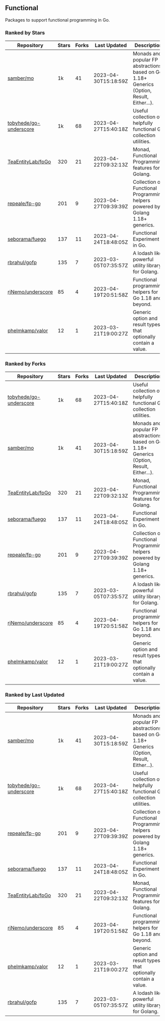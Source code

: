 ## Functional

Packages to support functional programming in Go.

### Ranked by Stars

| Repository | Stars | Forks | Last Updated | Description | 
|------------|-------|-------|--------------|-------------|
| [samber/mo](https://github.com/samber/mo) | 1k | 41 | 2023-04-30T15:18:59Z |  Monads and popular FP abstractions, based on Go 1.18+ Generics (Option, Result, Either...). |
| [tobyhede/go-underscore](https://github.com/tobyhede/go-underscore) | 1k | 68 | 2023-04-27T15:40:18Z |  Useful collection of helpfully functional Go collection utilities. |
| [TeaEntityLab/fpGo](https://github.com/TeaEntityLab/fpGo) | 320 | 21 | 2023-04-22T09:32:13Z |  Monad, Functional Programming features for Golang. |
| [repeale/fp-go](https://github.com/repeale/fp-go) | 201 | 9 | 2023-04-27T09:39:39Z |  Collection of Functional Programming helpers powered by Golang 1.18+ generics. |
| [seborama/fuego](https://github.com/seborama/fuego) | 137 | 11 | 2023-04-24T18:48:05Z |  Functional Experiment in Go. |
| [rbrahul/gofp](https://github.com/rbrahul/gofp) | 135 | 7 | 2023-03-05T07:35:57Z |  A lodash like powerful utility library for Golang. |
| [rjNemo/underscore](https://github.com/rjNemo/underscore) | 85 | 4 | 2023-04-19T20:51:58Z |  Functional programming helpers for Go 1.18 and beyond. |
| [phelmkamp/valor](https://github.com/phelmkamp/valor) | 12 | 1 | 2023-03-21T19:00:27Z |  Generic option and result types that optionally contain a value. |

### Ranked by Forks

| Repository | Stars | Forks | Last Updated | Description | 
|------------|-------|-------|--------------|-------------|
| [tobyhede/go-underscore](https://github.com/tobyhede/go-underscore) | 1k | 68 | 2023-04-27T15:40:18Z |  Useful collection of helpfully functional Go collection utilities. |
| [samber/mo](https://github.com/samber/mo) | 1k | 41 | 2023-04-30T15:18:59Z |  Monads and popular FP abstractions, based on Go 1.18+ Generics (Option, Result, Either...). |
| [TeaEntityLab/fpGo](https://github.com/TeaEntityLab/fpGo) | 320 | 21 | 2023-04-22T09:32:13Z |  Monad, Functional Programming features for Golang. |
| [seborama/fuego](https://github.com/seborama/fuego) | 137 | 11 | 2023-04-24T18:48:05Z |  Functional Experiment in Go. |
| [repeale/fp-go](https://github.com/repeale/fp-go) | 201 | 9 | 2023-04-27T09:39:39Z |  Collection of Functional Programming helpers powered by Golang 1.18+ generics. |
| [rbrahul/gofp](https://github.com/rbrahul/gofp) | 135 | 7 | 2023-03-05T07:35:57Z |  A lodash like powerful utility library for Golang. |
| [rjNemo/underscore](https://github.com/rjNemo/underscore) | 85 | 4 | 2023-04-19T20:51:58Z |  Functional programming helpers for Go 1.18 and beyond. |
| [phelmkamp/valor](https://github.com/phelmkamp/valor) | 12 | 1 | 2023-03-21T19:00:27Z |  Generic option and result types that optionally contain a value. |

### Ranked by Last Updated

| Repository | Stars | Forks | Last Updated | Description | 
|------------|-------|-------|--------------|-------------|
| [samber/mo](https://github.com/samber/mo) | 1k | 41 | 2023-04-30T15:18:59Z |  Monads and popular FP abstractions, based on Go 1.18+ Generics (Option, Result, Either...). |
| [tobyhede/go-underscore](https://github.com/tobyhede/go-underscore) | 1k | 68 | 2023-04-27T15:40:18Z |  Useful collection of helpfully functional Go collection utilities. |
| [repeale/fp-go](https://github.com/repeale/fp-go) | 201 | 9 | 2023-04-27T09:39:39Z |  Collection of Functional Programming helpers powered by Golang 1.18+ generics. |
| [seborama/fuego](https://github.com/seborama/fuego) | 137 | 11 | 2023-04-24T18:48:05Z |  Functional Experiment in Go. |
| [TeaEntityLab/fpGo](https://github.com/TeaEntityLab/fpGo) | 320 | 21 | 2023-04-22T09:32:13Z |  Monad, Functional Programming features for Golang. |
| [rjNemo/underscore](https://github.com/rjNemo/underscore) | 85 | 4 | 2023-04-19T20:51:58Z |  Functional programming helpers for Go 1.18 and beyond. |
| [phelmkamp/valor](https://github.com/phelmkamp/valor) | 12 | 1 | 2023-03-21T19:00:27Z |  Generic option and result types that optionally contain a value. |
| [rbrahul/gofp](https://github.com/rbrahul/gofp) | 135 | 7 | 2023-03-05T07:35:57Z |  A lodash like powerful utility library for Golang. |

